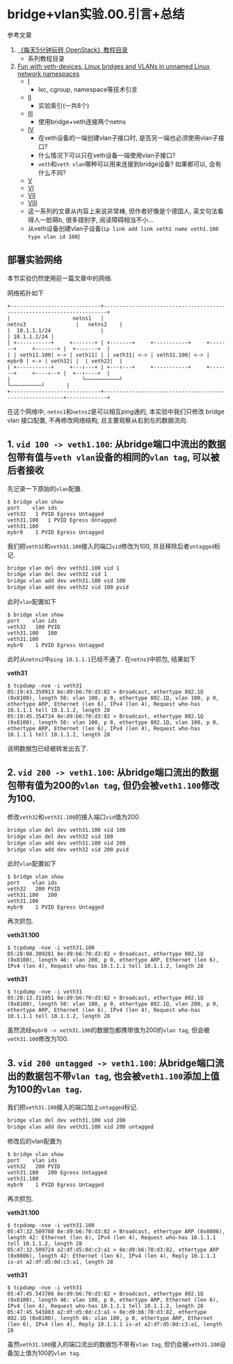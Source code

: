# bridge+vlan实验.00.引言+总结

参考文章

1. [《每天5分钟玩转 OpenStack》教程目录](https://www.jianshu.com/p/4c06dff6cea8)
    - 系列教程目录
2. [Fun with veth-devices, Linux bridges and VLANs in unnamed Linux network namespaces]()
    - [I](https://linux-blog.anracom.com/2017/10/30/fun-with-veth-devices-in-unnamed-linux-network-namespaces-i/)
        - lxc, cgroup, namespace等技术引言
    - [II](https://linux-blog.anracom.com/2017/11/12/fun-with-veth-devices-linux-bridges-and-vlans-in-unnamed-linux-network-namespaces-ii/)
        - 实验索引(一共8个)
    - [III](https://linux-blog.anracom.com/2017/11/14/fun-with-veth-devices-linux-bridges-and-vlans-in-unnamed-linux-network-namespaces-iii/)
        - 使用bridge+veth连接两个netns
    - [IV](https://linux-blog.anracom.com/2017/11/20/fun-with-veth-devices-linux-bridges-and-vlans-in-unnamed-linux-network-namespaces-iv/)
        - 在veth设备的一端创建vlan子接口时, 是否另一端也必须使用vlan子接口?
        - 什么情况下可以只在veth设备一端使用vlan子接口?
        - `veth`和`veth vlan`哪种可以用来连接到bridge设备? 如果都可以, 会有什么不同?
    - [V](https://linux-blog.anracom.com/2017/11/21/fun-with-veth-devices-linux-bridges-and-vlans-in-unnamed-linux-network-namespaces-v/)
    - [VI](https://linux-blog.anracom.com/2017/11/28/fun-with-veth-devices-linux-bridges-and-vlans-in-unnamed-linux-network-namespaces-vi/)
    - [VII](https://linux-blog.anracom.com/2017/12/30/fun-with-veth-devices-linux-bridges-and-vlans-in-unnamed-linux-network-namespaces-vii/)
    - [VIII](https://linux-blog.anracom.com/2018/01/05/fun-with-veth-devices-linux-bridges-and-vlans-in-unnamed-linux-network-namespaces-viii/)
    - 这一系列的文章从内容上来说非常棒, 但作者好像是个德国人, 英文句法看得人一脸萌b, 很多错别字, 阅读障碍相当不小...
    - 从veth设备创建vlan子设备(`ip link add link veth1 name veth1.100 type vlan id 100`)

## 部署实验网络

本节实验仍然使用前一篇文章中的网络.

网络拓扑如下

```
+-----------------------------+-----------------------------------------------------------------------+
|                    netns1   |                                   netns3                |   netns2    |
|  10.1.1.1/24                |                                                         | 10.1.1.2/24 |
| +-----------+     +-------+ | +-------+     +-----------+     +-------+     +-------+ |  +-------+  |
| | veth11.100| <-> | veth11| | | veth31| <-> | veth31.100| <-> | mybr0 | <-> | veth32| |  | veth22|  |
| +-----------+     +---↑---+ | +---↑---+     +-----------+     +-------+     +----↑--+ |  +--↑----+  |
|                       └───────────┘                                              └──────────┘       |
+-----------------------------+---------------------------------------------------------+-------------+
```

在这个网络中, `netns1`和`netns2`是可以相互ping通的, 本实验中我们只修改 bridge vlan 接口配置, 不再修改网络结构, 且主要观察从右到左的数据流向.

## 1. `vid 100 -> veth1.100`: 从bridge端口中流出的数据包带有值与`veth vlan`设备的相同的`vlan tag`, 可以被后者接收

先记录一下原始的`vlan`配置.

```console
$ bridge vlan show
port	vlan ids
veth32	 1 PVID Egress Untagged
veth31.100	 1 PVID Egress Untagged
veth31.100
mybr0	 1 PVID Egress Untagged
```

我们把`veth32`和`veth31.100`接入的端口`vid`修改为100, 并且移除后者`untagged`标记.

```bash
bridge vlan del dev veth31.100 vid 1
bridge vlan del dev veth32 vid 1
bridge vlan add dev veth31.100 vid 100
bridge vlan add dev veth32 vid 100 pvid
```

此时`vlan`配置如下

```
$ bridge vlan show
port	vlan ids
veth32	 100 PVID
veth31.100	 100
veth31.100
mybr0	 1 PVID Egress Untagged
```

此时从`netns2`中`ping 10.1.1.1`已经不通了. 在`netns3`中抓包, 结果如下

**veth31**

```console
$ tcpdump -nve -i veth31
05:19:43.350913 8e:d9:b6:70:d3:82 > Broadcast, ethertype 802.1Q (0x8100), length 50: vlan 100, p 0, ethertype 802.1Q, vlan 100, p 0, ethertype ARP, Ethernet (len 6), IPv4 (len 4), Request who-has 10.1.1.1 tell 10.1.1.2, length 28
05:19:45.354734 8e:d9:b6:70:d3:82 > Broadcast, ethertype 802.1Q (0x8100), length 50: vlan 100, p 0, ethertype 802.1Q, vlan 100, p 0, ethertype ARP, Ethernet (len 6), IPv4 (len 4), Request who-has 10.1.1.1 tell 10.1.1.2, length 28
```

说明数据包已经被转发出去了.

## 2. `vid 200 -> veth1.100`: 从bridge端口流出的数据包带有值为200的`vlan tag`, 但仍会被`veth1.100`修改为100.

修改`veth32`和`veth31.100`的接入端口`vid`值为200.

```bash
bridge vlan del dev veth31.100 vid 100
bridge vlan del dev veth32 vid 100
bridge vlan add dev veth31.100 vid 200
bridge vlan add dev veth32 vid 200 pvid
```

此时`vlan`配置如下

```console
$ bridge vlan show
port	vlan ids
veth32	 200 PVID
veth31.100	 200
veth31.100
mybr0	 1 PVID Egress Untagged
```

再次抓包.

**veth31.100**

```console
$ tcpdump -nve -i veth31.100
05:28:08.309281 8e:d9:b6:70:d3:82 > Broadcast, ethertype 802.1Q (0x8100), length 46: vlan 200, p 0, ethertype ARP, Ethernet (len 6), IPv4 (len 4), Request who-has 10.1.1.1 tell 10.1.1.2, length 28
```

**veth31**

```console
$ tcpdump -nve -i veth31
05:28:13.311851 8e:d9:b6:70:d3:82 > Broadcast, ethertype 802.1Q (0x8100), length 50: vlan 100, p 0, ethertype 802.1Q, vlan 200, p 0, ethertype ARP, Ethernet (len 6), IPv4 (len 4), Request who-has 10.1.1.1 tell 10.1.1.2, length 28
```

虽然流经`mybr0 -> veth31.100`的数据包都携带值为200的`vlan tag`, 但会被`veth31.100`修改为100.

## 3. `vid 200 untagged -> veth1.100`: 从bridge端口流出的数据包不带`vlan tag`, 也会被`veth1.100`添加上值为100的`vlan tag`.

我们把`veth31.100`接入的端口加上`untagged`标记.

```bash
bridge vlan del dev veth31.100 vid 200
bridge vlan add dev veth31.100 vid 200 untagged
```

修改后的vlan配置为

```console
$ bridge vlan show
port	vlan ids
veth32	 200 PVID
veth31.100	 200 Egress Untagged
veth31.100
mybr0	 1 PVID Egress Untagged
```

再次抓包.

**veth31.100**

```
$ tcpdump -nve -i veth31.100
05:47:32.509708 8e:d9:b6:70:d3:82 > Broadcast, ethertype ARP (0x0806), length 42: Ethernet (len 6), IPv4 (len 4), Request who-has 10.1.1.1 tell 10.1.1.2, length 28
05:47:32.509724 a2:df:d5:0d:c3:a1 > 8e:d9:b6:70:d3:82, ethertype ARP (0x0806), length 42: Ethernet (len 6), IPv4 (len 4), Reply 10.1.1.1 is-at a2:df:d5:0d:c3:a1, length 28
```

**veth31**

```
$ tcpdump -nve -i veth31
05:47:45.543786 8e:d9:b6:70:d3:82 > Broadcast, ethertype 802.1Q (0x8100), length 46: vlan 100, p 0, ethertype ARP, Ethernet (len 6), IPv4 (len 4), Request who-has 10.1.1.1 tell 10.1.1.2, length 28
05:47:45.543803 a2:df:d5:0d:c3:a1 > 8e:d9:b6:70:d3:82, ethertype 802.1Q (0x8100), length 46: vlan 100, p 0, ethertype ARP, Ethernet (len 6), IPv4 (len 4), Reply 10.1.1.1 is-at a2:df:d5:0d:c3:a1, length 28
```

虽然`veth31.100`接入的端口流出的数据包不带有`vlan tag`, 但仍会被`veth31.100`设备加上值为100的`vlan tag`. 
